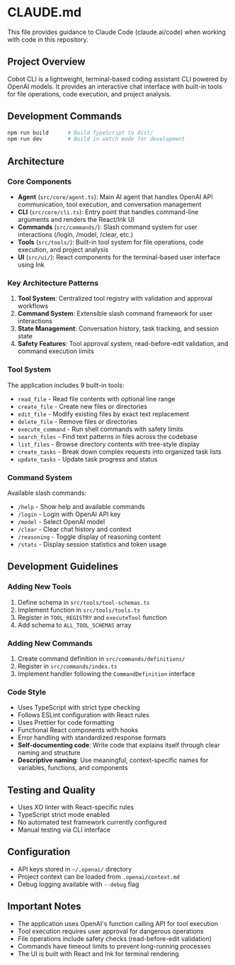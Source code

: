 # CLAUDE.md

This file provides guidance to Claude Code (claude.ai/code) when working with code in this repository.

## Project Overview

Cobot CLI is a lightweight, terminal-based coding assistant CLI powered by OpenAI models. It provides an interactive chat interface with built-in tools for file operations, code execution, and project analysis.

## Development Commands

```bash
npm run build      # Build TypeScript to dist/
npm run dev        # Build in watch mode for development
```

## Architecture

### Core Components

- **Agent** (`src/core/agent.ts`): Main AI agent that handles OpenAI API communication, tool execution, and conversation management
- **CLI** (`src/core/cli.ts`): Entry point that handles command-line arguments and renders the React/Ink UI
- **Commands** (`src/commands/`): Slash command system for user interactions (/login, /model, /clear, etc.)
- **Tools** (`src/tools/`): Built-in tool system for file operations, code execution, and project analysis
- **UI** (`src/ui/`): React components for the terminal-based user interface using Ink

### Key Architecture Patterns

1. **Tool System**: Centralized tool registry with validation and approval workflows
2. **Command System**: Extensible slash command framework for user interactions
3. **State Management**: Conversation history, task tracking, and session state
4. **Safety Features**: Tool approval system, read-before-edit validation, and command execution limits

### Tool System

The application includes 9 built-in tools:
- `read_file` - Read file contents with optional line range
- `create_file` - Create new files or directories
- `edit_file` - Modify existing files by exact text replacement
- `delete_file` - Remove files or directories
- `execute_command` - Run shell commands with safety limits
- `search_files` - Find text patterns in files across the codebase
- `list_files` - Browse directory contents with tree-style display
- `create_tasks` - Break down complex requests into organized task lists
- `update_tasks` - Update task progress and status

### Command System

Available slash commands:
- `/help` - Show help and available commands
- `/login` - Login with OpenAI API key
- `/model` - Select OpenAI model
- `/clear` - Clear chat history and context
- `/reasoning` - Toggle display of reasoning content
- `/stats` - Display session statistics and token usage

## Development Guidelines

### Adding New Tools

1. Define schema in `src/tools/tool-schemas.ts`
2. Implement function in `src/tools/tools.ts`
3. Register in `TOOL_REGISTRY` and `executeTool` function
4. Add schema to `ALL_TOOL_SCHEMAS` array

### Adding New Commands

1. Create command definition in `src/commands/definitions/`
2. Register in `src/commands/index.ts`
3. Implement handler following the `CommandDefinition` interface

### Code Style

- Uses TypeScript with strict type checking
- Follows ESLint configuration with React rules
- Uses Prettier for code formatting
- Functional React components with hooks
- Error handling with standardized response formats
- **Self-documenting code**: Write code that explains itself through clear naming and structure
- **Descriptive naming**: Use meaningful, context-specific names for variables, functions, and components

## Testing and Quality

- Uses XO linter with React-specific rules
- TypeScript strict mode enabled
- No automated test framework currently configured
- Manual testing via CLI interface

## Configuration

- API keys stored in `~/.openai/` directory
- Project context can be loaded from `.openai/context.md`
- Debug logging available with `--debug` flag

## Important Notes

- The application uses OpenAI's function calling API for tool execution
- Tool execution requires user approval for dangerous operations
- File operations include safety checks (read-before-edit validation)
- Commands have timeout limits to prevent long-running processes
- The UI is built with React and Ink for terminal rendering